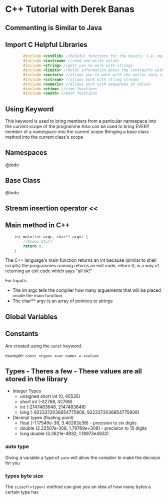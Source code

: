 # C++ Tutorial with Derek Banas

## Commenting is Similar to Java

## Import C Helpful Libraries

```cpp
		#include <cstdlib> //helpful functions for the basics, i.e. memory management etc.
		#include <iostream> //read and write values
		#include <string> //gets you to work with strings
		#include <limits> //holds information about the contraints with data types
		#include <vectors> //allows you to work with the vector data structure
		#include <sstream> //allows work with string streams
		#include <numeric> //allows work with sequences of values
		#include <ctime> //time functions
		#include <cmath> //math functions
```

## Using Keyword

This keyword is used to bring members from a particular namespace into the current scope of the programme
Also can be used to bring EVERY member of a namespace into the current scope
Bringing a base class method into the current class's scope

## Namespaces

@todo


## Base Class
@todo

## Stream insertion operator <<

## Main method in C++

```cpp
	int main(int argc, char** argv) {
		//Doooo Stuff
		return 0;
	}
```

The C++ language's main function returns an int because (similar to shell scripts) the programmes running returns an exit code, return 0; is a way of returning an exit code which says "all ok!"

For Inputs: 
* The int argc tells the complier how many arguements that will be placed inside the main function
* The char** argv is an array of pointers to strings

## Global Variables

## Constants

Are created using the `const` keyword.

example: `const <type> <var name> = <value>`

## Types - Theres a few - These values are all stored in the <limits> library

* Integer Types
	* unsigned short int (0, 65535)
	* short int (-32768, 32769)
	* int (-2147483648, 2147483648) 
	* long (-9223372036854775808, 9223372036854775808)
* Decimal types (floating point)
	* float (-1.17549e-38, 3.40282e38) - precision to six digits
	* double (2.22507e-308, 1.79769e+308) - precision to 15 digits
	* long double (3.3621e-4932, 1.18973e4932)

### auto type

Giving a variable a type of `auto` will allow the complier to make the decision for you

### types byte size

The `sizeof(<type>)` method can give you an idea of how many bytes a certain type has


